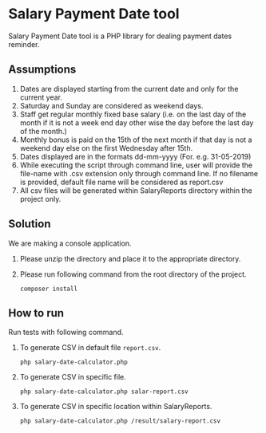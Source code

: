 # Salary Payment Date tool

Salary Payment Date tool is a PHP library for dealing payment dates reminder.

## Assumptions 

1. Dates are displayed starting from the current date and only for the current year.
2. Saturday and Sunday are considered as weekend days.
3. Staff get regular monthly fixed base salary (i.e. on the last day of the month if it is not a week end day other wise the day before the last day of the month.)
4. Monthly bonus is paid on the 15th of the next month if that day is not a weekend day else on the first Wednesday after 15th.
5. Dates displayed are in the formats dd-mm-yyyy (For. e.g. 31-05-2019)
6. While executing the script through command line, user will provide the file-name with 
.csv extension only through command line. If no filename is provided, default file name will be considered as report.csv
7. All csv files will be generated within SalaryReports directory within the project only.

## Solution

We are making a console application.
1) Please unzip the directory and place it to the appropriate directory. 

2) Please run following command from the root directory of the project.

    ```
    composer install
    ```
## How to run
Run tests with following command.

 1) To generate CSV in default file `report.csv`.
    
    ```
    php salary-date-calculator.php
    ```
    
 2) To generate CSV in specific file.
    
    ```
    php salary-date-calculator.php salar-report.csv
    ```
 3) To generate CSV in specific location within SalaryReports.
    
    ```
    php salary-date-calculator.php /result/salary-report.csv
    ```